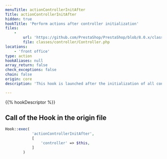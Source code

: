 ```yaml
---
menuTitle: actionControllerInitAfter
Title: actionControllerInitAfter
hidden: true
hookTitle: 'Perform actions after controller initialization'
files:
    -
        url: 'https://github.com/PrestaShop/PrestaShop/blob/8.0.x/classes/controller/Controller.php'
        file: classes/controller/Controller.php
locations:
    - 'front office'
type: action
hookAliases: null
array_return: false
check_exceptions: false
chain: false
origin: core
description: 'This hook is launched after the initialization of all controllers'

---
```


{{% hookDescriptor %}}

## Call of the Hook in the origin file

```php
Hook::exec(
            'actionControllerInitAfter',
            [
                'controller' => $this,
            ]
        )
```
